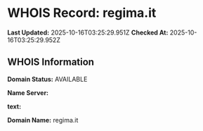 # WHOIS Record: regima.it

**Last Updated:** 2025-10-16T03:25:29.951Z
**Checked At:** 2025-10-16T03:25:29.952Z

## WHOIS Information

**Domain Status:** AVAILABLE

**Name Server:** 

**text:** 

**Domain Name:** regima.it

